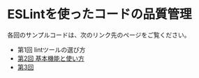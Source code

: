 # ESLintを使ったコードの品質管理

各回のサンプルコードは、次のリンク先のページをご覧ください。

- 第1回 lintツールの選び方
- [第2回 基本機能と使い方](https://github.com/codegrid/2018-eslint/tree/master/02)
- [第3回](https://github.com/codegrid/2018-eslint/tree/master/03)

